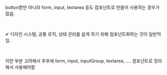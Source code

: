 button뿐만 아니라 form, input, textarea 등도 컴포넌트로 만들어 사용하는 경우가 많음.

<br>

✔ 디자인 시스템, 공통 로직, 상태 관리를 쉽게 하기 위해 컴포넌트화하는 것이 일반적임.

<br>

이런 부분 고려해서 추후에 form, input, inputGroup, textarea, .... 컴포넌트로 정의해서 사용해야함

